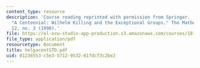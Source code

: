 ```yaml
---
content_type: resource
description: 'Course reading reprinted with permission from Springer.  Helgason, Sigurdur.
  "A Centennial: Wilhelm Killing and the Exceptional Groups." The Mathematical Intelligencer
  12, no. 3 (1990).'
file: https://ol-ocw-studio-app-production.s3.amazonaws.com/courses/18-755-introduction-to-lie-groups-fall-2004/01236553c5e35712953261fdcf3c2be2_helgacentSTD.pdf
file_type: application/pdf
resourcetype: Document
title: helgacentSTD.pdf
uid: 01236553-c5e3-5712-9532-61fdcf3c2be2
---
```

